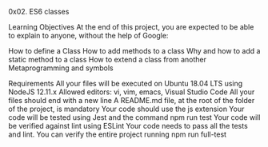 0x02. ES6 classes

Learning Objectives
At the end of this project, you are expected to be able to explain to anyone, without the help of Google:

How to define a Class
How to add methods to a class
Why and how to add a static method to a class
How to extend a class from another
Metaprogramming and symbols

Requirements
All your files will be executed on Ubuntu 18.04 LTS using NodeJS 12.11.x
Allowed editors: vi, vim, emacs, Visual Studio Code
All your files should end with a new line
A README.md file, at the root of the folder of the project, is mandatory
Your code should use the js extension
Your code will be tested using Jest and the command npm run test
Your code will be verified against lint using ESLint
Your code needs to pass all the tests and lint. You can verify the entire project running npm run full-test
